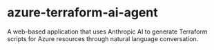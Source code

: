 # azure-terraform-ai-agent
A web-based application that uses Anthropic AI to generate Terraform scripts for Azure resources through natural language conversation.

